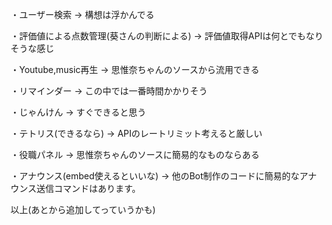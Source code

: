 ・ユーザー検索 → 構想は浮かんでる

・評価値による点数管理(葵さんの判断による) → 評価値取得APIは何とでもなりそうな感じ

・Youtube,music再生 → 思惟奈ちゃんのソースから流用できる

・リマインダー → この中では一番時間かかりそう

・じゃんけん → すぐできると思う

・テトリス(できるなら) → APIのレートリミット考えると厳しい

・役職パネル → 思惟奈ちゃんのソースに簡易的なものならある

・アナウンス(embed使えるといいな) → 他のBot制作のコードに簡易的なアナウンス送信コマンドはあります。

以上(あとから追加してっていうかも)

